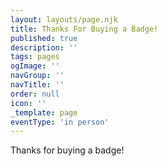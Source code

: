 ```yaml
---
layout: layouts/page.njk
title: Thanks For Buying a Badge!
published: true
description: ''
tags: pages
ogImage: ''
navGroup: ''
navTitle: ''
order: null
icon: ''
_template: page
eventType: 'in person'
---
```


Thanks for buying a badge!
